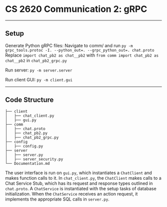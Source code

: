 # CS 2620 Communication 2: gRPC


-------------------------------------------
## Setup

Generate Python gRPC files: Navigate to comm/ and run `py -m grpc_tools.protoc -I. --python_out=. --grpc_python_out=. chat.proto`
Replace `import chat_pb2 as chat__pb2` with `from comm import chat_pb2 as chat__pb2` in `chat_pb2_grpc.py`

Run server:
`py -m server.server`

Run client GUI:
`py -m client.gui`


-------------------------------------------
## Code Structure

```
├── client
│   ├── chat_client.py
│   ├── gui.py
├── comm
│   ├── chat.proto
│   ├── chat_pb2.py
│   ├── chat_pb2_grpc.py
├── config
│   ├── config.py
├── server
│   ├── server.py
│   ├── server_security.py
└── Documentation.md
```

The user interface is run on `gui.py`, which instantiates a `ChatClient` and makes function calls to it. In `chat_client.py`, the `ChatClient` makes calls to a Chat Service Stub, which has its request and response types outlined in `chat.proto`. A `ChatService` is instantiated with the setup tasks of database initialization. When the `ChatService` receives an action request, it implements the appropriate SQL calls in `server.py`. 